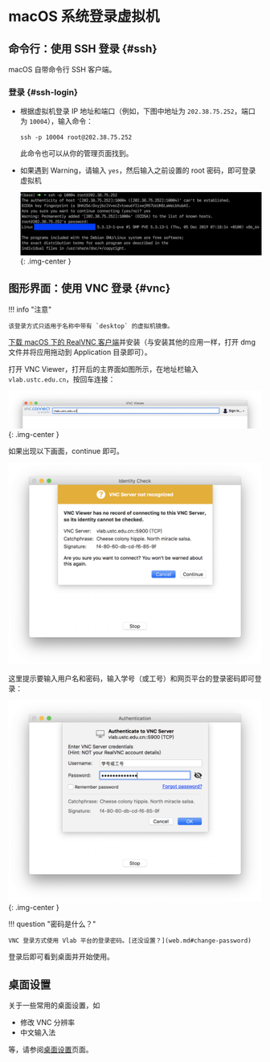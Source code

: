 # macOS 系统登录虚拟机

## 命令行：使用 SSH 登录 {#ssh}

macOS 自带命令行 SSH 客户端。

### 登录 {#ssh-login}

* 根据虚拟机登录 IP 地址和端口（例如，下图中地址为 `202.38.75.252`，端口为 `10004`），输入命令：

    ```shell
    ssh -p 10004 root@202.38.75.252
    ```

    此命令也可以从你的管理页面找到。

* 如果遇到 Warning，请输入 `yes`，然后输入之前设置的 root 密码，即可登录虚拟机

    ![](../images/ssh_2.png){: .img-center }

## 图形界面：使用 VNC 登录 {#vnc}

!!! info "注意"

    该登录方式只适用于名称中带有 `desktop` 的虚拟机镜像。

[下载 macOS 下的 RealVNC 客户端](https://www.realvnc.com/en/connect/download/viewer/macos/)并安装（与安装其他的应用一样，打开 dmg 文件并将应用拖动到 Application 目录即可）。

打开 VNC Viewer，打开后的主界面如图所示，在地址栏输入 `vlab.ustc.edu.cn`，按回车连接：

![RealVNC Main Screen](../images/realvnc-main-screen-macos.png){: .img-center }

如果出现以下画面，continue 即可。

![RealVNC Server not recognized](../images/realvnc-auth-warning-macos.png)

这里提示要输入用户名和密码，输入学号（或工号）和网页平台的登录密码即可登录：

![RealVNC Authentication Dialog](../images/realvnc-auth-screen-macos.png){: .img-center }

!!! question "密码是什么？"

    VNC 登录方式使用 Vlab 平台的登录密码。[还没设置？](web.md#change-password)

登录后即可看到桌面并开始使用。

## 桌面设置

关于一些常用的桌面设置，如

- 修改 VNC 分辨率
- 中文输入法

等，请参阅[桌面设置](desktop-settings.md)页面。
